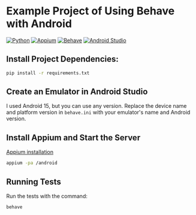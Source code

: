 # Example Project of Using Behave with Android
[![Python](https://img.shields.io/badge/Python-3.8%2B-blue?logo=python)](https://www.python.org/)  [![Appium](https://img.shields.io/badge/Appium-2.0.0-blue?logo=appium)](https://appium.io/docs/en/latest/)  [![Behave](https://img.shields.io/badge/Behave-1.2.6-green?logo=python)](https://behave.readthedocs.io/en/latest/)  [![Android Studio](https://img.shields.io/badge/Android%20Studio-2021.1.1-green?logo=android)](https://developer.android.com/?hl=pt-br)



## Install Project Dependencies:

```sh
pip install -r requirements.txt
```

## Create an Emulator in Android Studio

I used Android 15, but you can use any version. Replace the device name and platform version in `behave.ini` with your emulator's name and Android version.


## Install Appium and Start the Server

[Appium installation](https://appium.io/docs/en/2.1/quickstart/install/)
```sh
appium -pa /android
```

## Running Tests

Run the tests with the command:
```sh
behave
```
